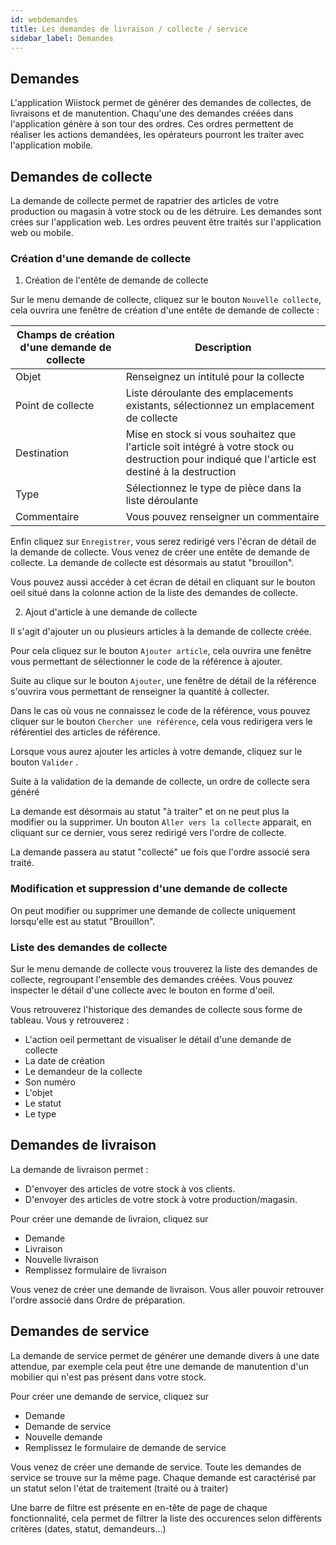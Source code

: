 ```yaml
---
id: webdemandes
title: Les demandes de livraison / collecte / service
sidebar_label: Demandes
---
```




## Demandes

L'application Wiistock permet de générer des demandes de collectes, de livraisons et de manutention. Chaqu'une des demandes créées dans l'application génère à son tour des ordres. Ces ordres permettent de réaliser les actions demandées, les opérateurs pourront les traiter avec l'application mobile.  

## Demandes de collecte

La demande de collecte permet de rapatrier des articles de votre production ou magasin à votre stock ou de les détruire.
Les demandes sont crées sur l'application web. 
Les ordres peuvent être traités sur l'application web ou mobile. 

### Création d'une demande de collecte

1. Création de l'entête de demande de collecte

Sur le menu demande de collecte, cliquez sur le bouton `Nouvelle collecte`, cela ouvrira une fenêtre de création d'une entête de demande de collecte : 

Champs de création d'une demande de collecte | Description
------------ | -------------
Objet | Renseignez un intitulé pour la collecte
Point de collecte | Liste déroulante des emplacements existants, sélectionnez un emplacement de collecte
Destination | Mise en stock si vous souhaitez que l'article soit intégré à votre stock ou destruction pour indiqué que l'article est destiné à la destruction
Type | Sélectionnez le type de pièce dans la liste déroulante
Commentaire | Vous pouvez renseigner un commentaire

Enfin cliquez sur `Enregistrer`, vous serez redirigé vers l'écran de détail de la demande de collecte. 
Vous venez de créer une entête de demande de collecte.
La demande de collecte est désormais au statut "brouillon". 

Vous pouvez aussi accéder à cet écran de détail en cliquant sur le bouton oeil situé dans la colonne action de la liste des demandes de collecte. 

2. Ajout d'article à une demande de collecte 

Il s'agit d'ajouter un ou plusieurs articles à la demande de collecte créée. 

Pour cela cliquez sur le bouton `Ajouter article`, cela ouvrira une fenêtre vous permettant de sélectionner le code de la référence à ajouter. 

Suite au clique sur le bouton `Ajouter`, une fenêtre de détail de la référence s'ouvrira vous permettant de renseigner la quantité à collecter. 

Dans le cas où vous ne connaissez le code de la référence, vous pouvez cliquer sur le bouton `Chercher une référence`, cela vous redirigera vers le référentiel des articles de référence. 

Lorsque vous aurez ajouter les articles à votre demande, cliquez sur le bouton `Valider` . 

Suite à la validation de la demande de collecte, un ordre de collecte sera généré

La demande est désormais au statut "à traiter" et on ne peut plus la modifier ou la supprimer. 
Un bouton `Aller vers la collecte` apparait, en cliquant sur ce dernier, vous serez redirigé vers l'ordre de collecte. 

La demande passera au statut "collecté" ue fois que l'ordre associé sera traité. 


### Modification et suppression d'une demande de collecte

On peut modifier ou supprimer une demande de collecte uniquement lorsqu'elle est au statut "Brouillon". 

### Liste des demandes de collecte

Sur le menu demande de collecte vous trouverez la liste des demandes de collecte, regroupant l'ensemble des demandes créées. 
Vous pouvez inspecter le détail d'une collecte avec le bouton en forme d'oeil. 

Vous retrouverez l'historique des demandes de collecte sous forme de tableau. Vous y retrouverez : 
* L'action oeil permettant de visualiser le détail d'une demande de collecte
* La date de création
* Le demandeur de la collecte
* Son numéro
* L'objet
* Le statut 
* Le type

## Demandes de livraison

La demande de livraison permet :
* D'envoyer des articles de votre stock à vos clients.
* D'envoyer des articles de votre stock à votre production/magasin.

Pour créer une demande de livraion, cliquez sur 
* Demande
* Livraison
* Nouvelle livraison
* Remplissez formulaire de livraison  

Vous venez de créer une demande de livraison. Vous aller pouvoir retrouver l'ordre associé dans Ordre de préparation. 

## Demandes de service

La demande de service permet de générer une demande divers à une date attendue, par exemple cela peut être une demande de manutention d'un mobilier qui n'est pas présent dans votre stock.   

Pour créer une demande de service, cliquez sur 
* Demande 
* Demande de service
* Nouvelle demande
* Remplissez le formulaire de demande de service

Vous venez de créer une demande de service. Toute les demandes de service se trouve sur la même page.
Chaque demande est caractérisé par un statut selon l'état de traitement (traité ou à traiter) 

Une barre de filtre est présente en en-tête de page de chaque fonctionnalité, cela permet de filtrer la liste des occurences selon diffèrents critères (dates, statut, demandeurs...) 